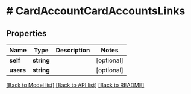 # # CardAccountCardAccountsLinks

## Properties

Name | Type | Description | Notes
------------ | ------------- | ------------- | -------------
**self** | **string** |  | [optional]
**users** | **string** |  | [optional]

[[Back to Model list]](../../README.md#models) [[Back to API list]](../../README.md#endpoints) [[Back to README]](../../README.md)

